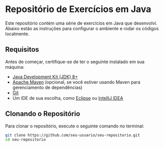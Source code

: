 # Repositório de Exercícios em Java

Este repositório contém uma série de exercícios em Java que desenvolvi. Abaixo estão as instruções para configurar o ambiente e rodar os códigos localmente.

## Requisitos

Antes de começar, certifique-se de ter o seguinte instalado em sua máquina:

- [Java Development Kit (JDK) 8+](https://www.oracle.com/java/technologies/javase-jdk11-downloads.html)
- [Apache Maven](https://maven.apache.org/) (opcional, se você estiver usando Maven para gerenciamento de dependências)
- [Git](https://git-scm.com/)
- Um IDE de sua escolha, como [Eclipse](https://www.eclipse.org/downloads/) ou [IntelliJ IDEA](https://www.jetbrains.com/idea/)

## Clonando o Repositório

Para clonar o repositório, execute o seguinte comando no terminal:

```bash
git clone https://github.com/seu-usuario/seu-repositorio.git
cd seu-repositorio
